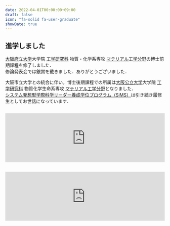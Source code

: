```yaml
---
date: 2022-04-01T00:00:00+09:00
draft: false
icon: "fa-solid fa-user-graduate"
showDate: true
---
```


## 進学しました

[大阪府立大学](https://www.osakafu-u.ac.jp/)大学院 [工学研究科](http://www.eng.osakafu-u.ac.jp) 物質・化学系専攻 [マテリアル工学分野](http://mtr1.osakafu-u.ac.jp/materials-jpn)の博士前期課程を修了しました．  
修論発表会では銀賞を戴きました．ありがとうございました．

大阪市立大学との統合に伴い，博士後期課程での所属は[大阪公立大学](https://www.omu.ac.jp)大学院 [工学研究科](https://www.omu.ac.jp/eng/graduate/) 物質化学生命系専攻 [マテリアル工学分野](https://www.omu.ac.jp/eng/mtr/)となりました．  
[システム発想型学際科学リーダー養成学位プログラム（SiMS）](https://sims-program.osakafu-u.ac.jp)は引き続き履修生としてお世話になっています．

<iframe class="hatenablogcard" style="width:100%;height:155px;margin:15px 0;max-width:680px;" title="大阪公立大学" src="https://hatenablog-parts.com/embed?url=https://www.omu.ac.jp/" frameborder="0" scrolling="no"></iframe>

<iframe class="hatenablogcard" style="width:100%;height:155px;margin:15px 0;max-width:680px;" title="システム発想型学際科学リーダー養成学位プログラム｜大阪公立大学" src="https://hatenablog-parts.com/embed?url=https://www.omu.ac.jp/las/sims/" frameborder="0" scrolling="no"></iframe>